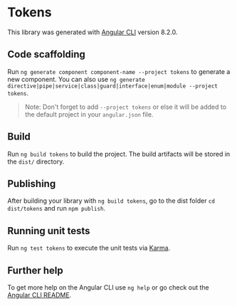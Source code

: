 # Tokens

This library was generated with [Angular CLI](https://github.com/angular/angular-cli) version 8.2.0.

## Code scaffolding

Run `ng generate component component-name --project tokens` to generate a new component. You can also use `ng generate directive|pipe|service|class|guard|interface|enum|module --project tokens`.
> Note: Don't forget to add `--project tokens` or else it will be added to the default project in your `angular.json` file. 

## Build

Run `ng build tokens` to build the project. The build artifacts will be stored in the `dist/` directory.

## Publishing

After building your library with `ng build tokens`, go to the dist folder `cd dist/tokens` and run `npm publish`.

## Running unit tests

Run `ng test tokens` to execute the unit tests via [Karma](https://karma-runner.github.io).

## Further help

To get more help on the Angular CLI use `ng help` or go check out the [Angular CLI README](https://github.com/angular/angular-cli/blob/master/README.md).

